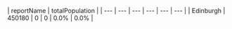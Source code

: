 | reportName | totalPopulation |
| --- | --- | --- | --- | --- | --- |
| Edinburgh | 450180 | 0 | 0 | 0.0% | 0.0% |
